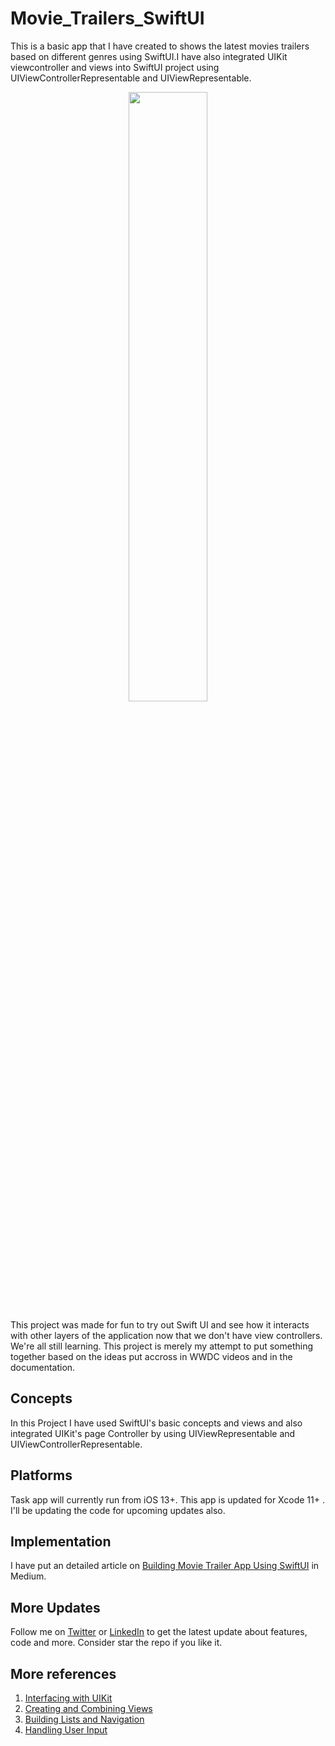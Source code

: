 # Movie_Trailers_SwiftUI
This is a basic app that I have created to shows the latest movies trailers based on different genres using SwiftUI.I have also integrated UIKit viewcontroller and views into SwiftUI project using UIViewControllerRepresentable and UIViewRepresentable.

<p align="center">
  <img src="https://github.com/shankarmadeshvaran/Movie_Trailers_SwiftUI/blob/master/ScreenShots/Movie_Trailer.gif" width="50%" height="50%"/>
</p>

This project was made for fun to try out Swift UI and see how it interacts with other layers of the application now that we don't have view controllers. We're all still learning. This project is merely my attempt to put something together based on the ideas put accross in WWDC videos and in the documentation.

## Concepts
In this Project I have used SwiftUI's basic concepts and views and also integrated UIKit's page Controller by using UIViewRepresentable and UIViewControllerRepresentable.

## Platforms
Task app will currently run from iOS 13+.
This app is updated for Xcode 11+ . I'll be updating the code for upcoming updates also.

## Implementation
I have put an detailed article on [Building Movie Trailer App Using SwiftUI](https://medium.com/flawless-app-stories/building-movie-trailer-app-using-swiftui-5d4dc5497462) in Medium.

## More Updates
Follow me on [Twitter](https://twitter.com/devinmaking) or [LinkedIn](https://www.linkedin.com/in/shankar-mathesh)  to get the latest update about features, code and more. Consider star the repo if you like it. 

## More references
1) [Interfacing with UIKit](https://developer.apple.com/tutorials/swiftui/interfacing-with-uikit)
2) [Creating and Combining Views](https://developer.apple.com/tutorials/swiftui/creating-and-combining-views)
3) [Building Lists and Navigation ](https://developer.apple.com/tutorials/swiftui/building-lists-and-navigation)
4) [Handling User Input](https://developer.apple.com/tutorials/swiftui/handling-user-input)
